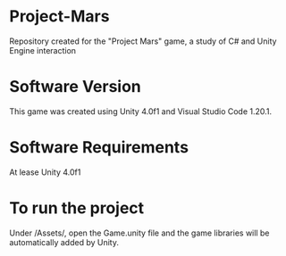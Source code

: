 # Project-Mars
Repository created for the "Project Mars" game, a study of C# and Unity Engine interaction

# Software Version
This game was created using Unity 4.0f1 and Visual Studio Code 1.20.1.

# Software Requirements
At lease Unity 4.0f1

# To run the project
Under /Assets/, open the Game.unity file and the game libraries will be automatically added by Unity.

